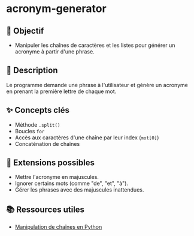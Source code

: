 #  acronym-generator

## 🎯 Objectif

- Manipuler les chaînes de caractères et les listes pour générer un acronyme à partir d'une phrase.

## 📝 Description

Le programme demande une phrase à l'utilisateur et génère un acronyme en prenant la première lettre de chaque mot.

## ✨ Concepts clés

- Méthode `.split()`
- Boucles `for`
- Accès aux caractères d'une chaîne par leur index (`mot[0]`)
- Concaténation de chaînes

## 🚀 Extensions possibles

- Mettre l'acronyme en majuscules.
- Ignorer certains mots (comme "de", "et", "à").
- Gérer les phrases avec des majuscules inattendues.

## 📚 Ressources utiles

- [Manipulation de chaînes en Python](https://realpython.com/python-strings/)